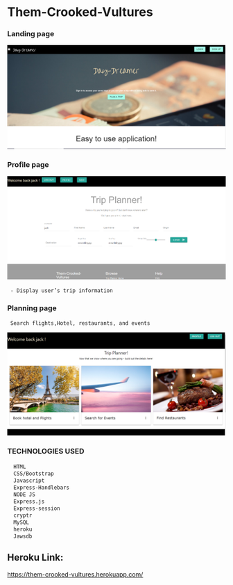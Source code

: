   # Them-Crooked-Vultures

### Landing page
    
   ![Alt Text](https://github.com/etabdi/Them-crooked-vultures/blob/master/public/img/main.PNG)
   
### Profile page

  ![Alt Text](https://github.com/etabdi/Them-crooked-vultures/blob/master/public/img/survey.PNG)
   
     - Display user’s trip information
 ### Planning page 
 
     Search flights,Hotel, restaurants, and events 
     
     
  ![Alt Text](https://github.com/etabdi/Them-crooked-vultures/blob/master/public/img/profile.PNG)




 ### TECHNOLOGIES USED

      HTML
      CSS/Bootstrap
      Javascript
      Express-Handlebars
      NODE JS   
      Express.js
      Express-session
      cryptr 
      MySQL 
      heroku
      Jawsdb      
    
## Heroku Link:
https://them-crooked-vultures.herokuapp.com/

